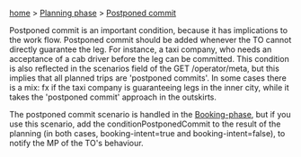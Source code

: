 [home](https://github.com/TOMP-WG/TOMP-API/wiki/) > [Planning phase](Planning-phase.md) > [Postponed commit](Postponed-commit.md)  

Postponed commit is an important condition, because it has implications to the work flow. Postponed commit should be added whenever the TO cannot directly guarantee the leg. For instance, a taxi company, who needs an acceptance of a cab driver before the leg can be committed. This condition is also reflected in the scenarios field of the GET /operator/meta, but this implies that all planned trips are 'postponed commits'. In some cases there is a mix: fx if the taxi company is guaranteeing legs in the inner city, while it takes the 'postponed commit' approach in the outskirts. 

The postponed commit scenario is handled in the [Booking-phase](Booking-phase.md), but if you use this scenario, add the conditionPostponedCommit to the result of the planning (in both cases, booking-intent=true and booking-intent=false), to notify the MP of the TO's behaviour.